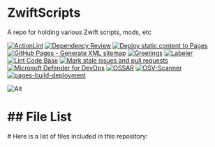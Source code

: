 # ZwiftScripts

A repo for holding various Zwift scripts, mods, etc

[![ActionLint](https://github.com/Nick2bad4u/ZwiftScripts/actions/workflows/ActionLint.yml/badge.svg)](https://github.com/Nick2bad4u/ZwiftScripts/actions/workflows/ActionLint.yml)
[![Dependency Review](https://github.com/Nick2bad4u/ZwiftScripts/actions/workflows/dependency-review.yml/badge.svg)](https://github.com/Nick2bad4u/ZwiftScripts/actions/workflows/dependency-review.yml)
[![Deploy static content to Pages](https://github.com/Nick2bad4u/ZwiftScripts/actions/workflows/static.yml/badge.svg)](https://github.com/Nick2bad4u/ZwiftScripts/actions/workflows/static.yml)
[![GitHub Pages - Generate XML sitemap](https://github.com/Nick2bad4u/ZwiftScripts/actions/workflows/sitemap.yml/badge.svg)](https://github.com/Nick2bad4u/ZwiftScripts/actions/workflows/sitemap.yml)
[![Greetings](https://github.com/Nick2bad4u/ZwiftScripts/actions/workflows/greetings.yml/badge.svg)](https://github.com/Nick2bad4u/ZwiftScripts/actions/workflows/greetings.yml)
[![Labeler](https://github.com/Nick2bad4u/ZwiftScripts/actions/workflows/label.yml/badge.svg)](https://github.com/Nick2bad4u/ZwiftScripts/actions/workflows/label.yml)
[![Lint Code Base](https://github.com/Nick2bad4u/ZwiftScripts/actions/workflows/super-linter.yml/badge.svg)](https://github.com/Nick2bad4u/ZwiftScripts/actions/workflows/super-linter.yml)
[![Mark stale issues and pull requests](https://github.com/Nick2bad4u/ZwiftScripts/actions/workflows/stale.yml/badge.svg)](https://github.com/Nick2bad4u/ZwiftScripts/actions/workflows/stale.yml)
[![Microsoft Defender for DevOps](https://github.com/Nick2bad4u/ZwiftScripts/actions/workflows/defender.yml/badge.svg)](https://github.com/Nick2bad4u/ZwiftScripts/actions/workflows/defender.yml)
[![OSSAR](https://github.com/Nick2bad4u/ZwiftScripts/actions/workflows/ossar.yml/badge.svg)](https://github.com/Nick2bad4u/ZwiftScripts/actions/workflows/ossar.yml)
[![OSV-Scanner](https://github.com/Nick2bad4u/ZwiftScripts/actions/workflows/osv-scanner.yml/badge.svg)](https://github.com/Nick2bad4u/ZwiftScripts/actions/workflows/osv-scanner.yml)
[![pages-build-deployment](https://github.com/Nick2bad4u/ZwiftScripts/actions/workflows/pages/pages-build-deployment/badge.svg)](https://github.com/Nick2bad4u/ZwiftScripts/actions/workflows/pages/pages-build-deployment)

![Alt](https://repobeats.axiom.co/api/embed/4b2f7d665ac02f970e3e937dfe43bd14fd6b4b8e.svg "Repobeats analytics image")
<!-- FILE_LIST_START -->
<h1>## File List</h1>

<p># Here is a list of files included in this repository:</p>

<div class="lazyload-placeholder" data-content="file-list-1" style="min-height: 400px;"></div>
<div class="lazyload-placeholder" data-content="file-list-2" style="min-height: 400px;"></div>
<div class="lazyload-placeholder" data-content="file-list-3" style="min-height: 400px;"></div>
<script>
document.addEventListener("DOMContentLoaded", function() {
    const lazyLoadElements = document.querySelectorAll('.lazyload-placeholder');

    if ("IntersectionObserver" in window) {
        let rootMargin = '0px 0px 400px 0px';
        let threshold = 0.5;
        if (window.innerWidth <= 768) {  // Mobile devices
            rootMargin = '0px 0px 100px 0px';
            threshold = 0.1;
        } else if (window.innerWidth <= 1024) {  // Tablets
            rootMargin = '0px 0px 200px 0px';
            threshold = 0.3;
        } else if (window.innerWidth <= 1440) {  // Small desktops
            rootMargin = '0px 0px 300px 0px';
            threshold = 0.4;
        } else {  // Large desktops
            rootMargin = '0px 0px 400px 0px';
            threshold = 0.5;
        }
        let observer = new IntersectionObserver((entries, observer) => {
            entries.forEach(entry => {
                if (entry.isIntersecting) {
                    let placeholder = entry.target;
                    let contentId = placeholder.dataset.content;
                    let file_list_html = '';
                    switch(contentId) {
                        case 'file-list-1':
                            file_list_html = `<ul><h2 style="color: #578fe4;">Repo Root</h2>
<li><a href="https://github.com/Nick2bad4u/ZwiftScripts/blob/main/.black" style="color: #69b443;">.black</a></li>
<li><a href="https://github.com/Nick2bad4u/ZwiftScripts/blob/main/.editorconfig" style="color: #e88333;">.editorconfig</a></li>
<li><a href="https://github.com/Nick2bad4u/ZwiftScripts/blob/main/.gitignore" style="color: #cece20;">.gitignore</a></li>
<li><a href="https://github.com/Nick2bad4u/ZwiftScripts/blob/main/.hintrc" style="color: #2fd971;">.hintrc</a></li>
<li><a href="https://github.com/Nick2bad4u/ZwiftScripts/blob/main/.jsbeautifyrc" style="color: #4fc320;">.jsbeautifyrc</a></li>
<li><a href="https://github.com/Nick2bad4u/ZwiftScripts/blob/main/.jscsrc" style="color: #c696a4;">.jscsrc</a></li>
<li><a href="https://github.com/Nick2bad4u/ZwiftScripts/blob/main/.pre-commit-config.yaml" style="color: #6d88ef;">.pre-commit-config.yaml</a></li>
<li><a href="https://github.com/Nick2bad4u/ZwiftScripts/blob/main/.pre-commit-hooks.yaml" style="color: #7f94ca;">.pre-commit-hooks.yaml</a></li>
<li><a href="https://github.com/Nick2bad4u/ZwiftScripts/blob/main/.prettierignore" style="color: #84b306;">.prettierignore</a></li>
<li><a href="https://github.com/Nick2bad4u/ZwiftScripts/blob/main/.prettierrc" style="color: #c99938;">.prettierrc</a></li>
<li><a href="https://github.com/Nick2bad4u/ZwiftScripts/blob/main/.stylelintrc.json" style="color: #78d7ac;">.stylelintrc.json</a></li>
<li><a href="https://github.com/Nick2bad4u/ZwiftScripts/blob/main/.vale.ini" style="color: #b671e3;">.vale.ini</a></li>
<li><a href="https://github.com/Nick2bad4u/ZwiftScripts/blob/main/CNAME" style="color: #51dbaa;">CNAME</a></li>
<li><a href="https://github.com/Nick2bad4u/ZwiftScripts/blob/main/LaunchZwift.ps1" style="color: #8287ac;">LaunchZwift.ps1</a></li>
<li><a href="https://github.com/Nick2bad4u/ZwiftScripts/blob/main/MonitorZwift-v2.md" style="color: #40abde;">MonitorZwift-v2.md</a></li>
<li><a href="https://github.com/Nick2bad4u/ZwiftScripts/blob/main/MonitorZwift-v2.ps1" style="color: #44c3ed;">MonitorZwift-v2.ps1</a></li>
<li><a href="https://github.com/Nick2bad4u/ZwiftScripts/blob/main/MonitorZwift-v2.ps1%20-%20Shortcut.lnk" style="color: #cad20b;">MonitorZwift-v2.ps1 - Shortcut.lnk</a></li>
<li><a href="https://github.com/Nick2bad4u/ZwiftScripts/blob/main/MonitorZwift.ps1" style="color: #45e847;">MonitorZwift.ps1</a></li>
<li><a href="https://github.com/Nick2bad4u/ZwiftScripts/blob/main/MoveZwiftCleanPhotos.ps1" style="color: #d4c4aa;">MoveZwiftCleanPhotos.ps1</a></li>
<li><a href="https://github.com/Nick2bad4u/ZwiftScripts/blob/main/README.md" style="color: #97adf7;">README.md</a></li>
<li><a href="https://github.com/Nick2bad4u/ZwiftScripts/blob/main/SetPrimaryDefault.ps1" style="color: #6a8eaf;">SetPrimaryDefault.ps1</a></li>
<li><a href="https://github.com/Nick2bad4u/ZwiftScripts/blob/main/SetPrimaryZwift.ps1" style="color: #998b15;">SetPrimaryZwift.ps1</a></li>
<li><a href="https://github.com/Nick2bad4u/ZwiftScripts/blob/main/Zwift-Bike-Combos.xlsx" style="color: #7cc7a2;">Zwift-Bike-Combos.xlsx</a></li>
<li><a href="https://github.com/Nick2bad4u/ZwiftScripts/blob/main/Zwift-Setup.lnk" style="color: #fca9bc;">Zwift-Setup.lnk</a></li>
<li><a href="https://github.com/Nick2bad4u/ZwiftScripts/blob/main/ZwiftSetup.lnk" style="color: #8b9fa2;">ZwiftSetup.lnk</a></li>
<li><a href="https://github.com/Nick2bad4u/ZwiftScripts/blob/main/file_list.md" style="color: #95b1b8;">file_list.md</a></li>
<li><a href="https://github.com/Nick2bad4u/ZwiftScripts/blob/main/filelist.html" style="color: #e775a4;">filelist.html</a></li>
<li><a href="https://github.com/Nick2bad4u/ZwiftScripts/blob/main/filelist.md" style="color: #f784d0;">filelist.md</a></li>
<li><a href="https://github.com/Nick2bad4u/ZwiftScripts/blob/main/sitemap.xml" style="color: #9ac34e;">sitemap.xml</a></li>
<li><a href="https://github.com/Nick2bad4u/ZwiftScripts/blob/main/test.ps1" style="color: #b1c3f2;">test.ps1</a></li>
<h2 style="color: #419fd1;">CSS</h2>
<li><a href="https://github.com/Nick2bad4u/ZwiftScripts/blob/main/sauce4zwift-mod-tippy/pages/css/DSNotes.css" style="color: #30dd31;">sauce4zwift-mod-tippy/pages/css/DSNotes.css</a></li>
<li><a href="https://github.com/Nick2bad4u/ZwiftScripts/blob/main/sauce4zwift-mod-tippy/pages/css/ui.css" style="color: #62c288;">sauce4zwift-mod-tippy/pages/css/ui.css</a></li>
<h2 style="color: #78c882;">JavaScript</h2>
<li><a href="https://github.com/Nick2bad4u/ZwiftScripts/blob/main/.eslintrc.js" style="color: #9d8038;">.eslintrc.js</a></li>
<h2 style="color: #25c03c;">YAML</h2>
<li><a href="https://github.com/Nick2bad4u/ZwiftScripts/blob/main/.github/dependabot.yml" style="color: #6fe139;">.github/dependabot.yml</a></li>
<li><a href="https://github.com/Nick2bad4u/ZwiftScripts/blob/main/.github/labeler.yml" style="color: #c9b99a;">.github/labeler.yml</a></li>
<li><a href="https://github.com/Nick2bad4u/ZwiftScripts/blob/main/.github/workflows/ActionLint.yml" style="color: #b58f9e;">.github/workflows/ActionLint.yml</a></li></ul>`;
                            break;
                        case 'file-list-2':
                            file_list_html = `<ul><li><a href="https://github.com/Nick2bad4u/ZwiftScripts/blob/main/.github/workflows/codeql.yml" style="color: #ca9bd8;">.github/workflows/codeql.yml</a></li>
<li><a href="https://github.com/Nick2bad4u/ZwiftScripts/blob/main/.github/workflows/defender.yml" style="color: #d8c1cc;">.github/workflows/defender.yml</a></li>
<li><a href="https://github.com/Nick2bad4u/ZwiftScripts/blob/main/.github/workflows/dependency-review.yml" style="color: #9f824a;">.github/workflows/dependency-review.yml</a></li>
<li><a href="https://github.com/Nick2bad4u/ZwiftScripts/blob/main/.github/workflows/generate-file-list.yml" style="color: #56a250;">.github/workflows/generate-file-list.yml</a></li>
<li><a href="https://github.com/Nick2bad4u/ZwiftScripts/blob/main/.github/workflows/greetings.yml" style="color: #39c75b;">.github/workflows/greetings.yml</a></li>
<li><a href="https://github.com/Nick2bad4u/ZwiftScripts/blob/main/.github/workflows/jekyll-gh-pages.yml" style="color: #2cf1dc;">.github/workflows/jekyll-gh-pages.yml</a></li>
<li><a href="https://github.com/Nick2bad4u/ZwiftScripts/blob/main/.github/workflows/label.yml" style="color: #cc778c;">.github/workflows/label.yml</a></li>
<li><a href="https://github.com/Nick2bad4u/ZwiftScripts/blob/main/.github/workflows/ossar.yml" style="color: #7aa8ee;">.github/workflows/ossar.yml</a></li>
<li><a href="https://github.com/Nick2bad4u/ZwiftScripts/blob/main/.github/workflows/osv-scanner.yml" style="color: #f18aab;">.github/workflows/osv-scanner.yml</a></li>
<li><a href="https://github.com/Nick2bad4u/ZwiftScripts/blob/main/.github/workflows/scorecards.yml" style="color: #34a622;">.github/workflows/scorecards.yml</a></li>
<li><a href="https://github.com/Nick2bad4u/ZwiftScripts/blob/main/.github/workflows/sitemap.yml" style="color: #7cc15f;">.github/workflows/sitemap.yml</a></li>
<li><a href="https://github.com/Nick2bad4u/ZwiftScripts/blob/main/.github/workflows/stale.yml" style="color: #c39076;">.github/workflows/stale.yml</a></li>
<li><a href="https://github.com/Nick2bad4u/ZwiftScripts/blob/main/.github/workflows/static.yml" style="color: #98a216;">.github/workflows/static.yml</a></li>
<li><a href="https://github.com/Nick2bad4u/ZwiftScripts/blob/main/.github/workflows/super-linter.yml" style="color: #53ae78;">.github/workflows/super-linter.yml</a></li>
<li><a href="https://github.com/Nick2bad4u/ZwiftScripts/blob/main/.markdownlint.yml" style="color: #df7c0a;">.markdownlint.yml</a></li>
<li><a href="https://github.com/Nick2bad4u/ZwiftScripts/blob/main/.scss-lint.yml" style="color: #fd8d0c;">.scss-lint.yml</a></li>
<li><a href="https://github.com/Nick2bad4u/ZwiftScripts/blob/main/_config.yml" style="color: #d1ab87;">_config.yml</a></li>
<h2 style="color: #2eb68d;">.vscode</h2>
<li><a href="https://github.com/Nick2bad4u/ZwiftScripts/blob/main/.vscode/generate_file_list.py" style="color: #afbe52;">.vscode/generate_file_list.py</a></li>
<li><a href="https://github.com/Nick2bad4u/ZwiftScripts/blob/main/.vscode/launch.json" style="color: #ee8da3;">.vscode/launch.json</a></li>
<li><a href="https://github.com/Nick2bad4u/ZwiftScripts/blob/main/.vscode/settings.json" style="color: #96af8b;">.vscode/settings.json</a></li>
<li><a href="https://github.com/Nick2bad4u/ZwiftScripts/blob/main/.vscode/tasks.json" style="color: #d5c744;">.vscode/tasks.json</a></li>
<li><a href="https://github.com/Nick2bad4u/ZwiftScripts/blob/main/.vscode/test_generate_file_list.py" style="color: #27e705;">.vscode/test_generate_file_list.py</a></li>
<h2 style="color: #72b0f2;">sauce4zwift-mod-tippy</h2>
<li><a href="https://github.com/Nick2bad4u/ZwiftScripts/blob/main/sauce4zwift-mod-tippy/.gitignore" style="color: #839883;">sauce4zwift-mod-tippy/.gitignore</a></li>
<li><a href="https://github.com/Nick2bad4u/ZwiftScripts/blob/main/sauce4zwift-mod-tippy/Change%20Log.txt" style="color: #e29701;">sauce4zwift-mod-tippy/Change Log.txt</a></li>
<li><a href="https://github.com/Nick2bad4u/ZwiftScripts/blob/main/sauce4zwift-mod-tippy/LICENSE" style="color: #9da68a;">sauce4zwift-mod-tippy/LICENSE</a></li>
<li><a href="https://github.com/Nick2bad4u/ZwiftScripts/blob/main/sauce4zwift-mod-tippy/README.md" style="color: #7ecd62;">sauce4zwift-mod-tippy/README.md</a></li>
<li><a href="https://github.com/Nick2bad4u/ZwiftScripts/blob/main/sauce4zwift-mod-tippy/manifest.json" style="color: #c1c748;">sauce4zwift-mod-tippy/manifest.json</a></li>
<h2 style="color: #34d474;">sauce4zwift-mod-tippy/pages</h2>
<li><a href="https://github.com/Nick2bad4u/ZwiftScripts/blob/main/sauce4zwift-mod-tippy/pages/DSNotes.html" style="color: #a7a64e;">sauce4zwift-mod-tippy/pages/DSNotes.html</a></li>
<li><a href="https://github.com/Nick2bad4u/ZwiftScripts/blob/main/sauce4zwift-mod-tippy/pages/chaseRace.html" style="color: #47de16;">sauce4zwift-mod-tippy/pages/chaseRace.html</a></li>
<li><a href="https://github.com/Nick2bad4u/ZwiftScripts/blob/main/sauce4zwift-mod-tippy/pages/estimatedCalories.html" style="color: #8a9438;">sauce4zwift-mod-tippy/pages/estimatedCalories.html</a></li>
<li><a href="https://github.com/Nick2bad4u/ZwiftScripts/blob/main/sauce4zwift-mod-tippy/pages/estimatedFinish-v1.html" style="color: #d48afc;">sauce4zwift-mod-tippy/pages/estimatedFinish-v1.html</a></li>
<h2 style="color: #2bd9e6;">sauce4zwift-mod-tippy/pages/images</h2>
<li><a href="https://github.com/Nick2bad4u/ZwiftScripts/blob/main/sauce4zwift-mod-tippy/pages/images/checker_640.png" style="color: #52ce11;">sauce4zwift-mod-tippy/pages/images/checker_640.png</a></li>
<li><a href="https://github.com/Nick2bad4u/ZwiftScripts/blob/main/sauce4zwift-mod-tippy/pages/images/greenConnect.png" style="color: #f48064;">sauce4zwift-mod-tippy/pages/images/greenConnect.png</a></li>
<li><a href="https://github.com/Nick2bad4u/ZwiftScripts/blob/main/sauce4zwift-mod-tippy/pages/images/orangeConnect.png" style="color: #879790;">sauce4zwift-mod-tippy/pages/images/orangeConnect.png</a></li>
<li><a href="https://github.com/Nick2bad4u/ZwiftScripts/blob/main/sauce4zwift-mod-tippy/pages/images/redConnect.png" style="color: #40b98b;">sauce4zwift-mod-tippy/pages/images/redConnect.png</a></li>
<li><a href="https://github.com/Nick2bad4u/ZwiftScripts/blob/main/sauce4zwift-mod-tippy/pages/images/whiteConnect.png" style="color: #84e806;">sauce4zwift-mod-tippy/pages/images/whiteConnect.png</a></li></ul>`;
                            break;
                        case 'file-list-3':
                            file_list_html = `<ul><h2 style="color: #d18520;">sauce4zwift-mod-tippy/pages/settings</h2>
<li><a href="https://github.com/Nick2bad4u/ZwiftScripts/blob/main/sauce4zwift-mod-tippy/pages/settings/DSNotes.html" style="color: #6083cd;">sauce4zwift-mod-tippy/pages/settings/DSNotes.html</a></li>
<li><a href="https://github.com/Nick2bad4u/ZwiftScripts/blob/main/sauce4zwift-mod-tippy/pages/settings/estimatedFinish.html" style="color: #329bc2;">sauce4zwift-mod-tippy/pages/settings/estimatedFinish.html</a></li>
<h2 style="color: #58de6c;">sauce4zwift-mod-tippy/pages/src</h2>
<li><a href="https://github.com/Nick2bad4u/ZwiftScripts/blob/main/sauce4zwift-mod-tippy/pages/src/DSNotes.mjs" style="color: #b88a32;">sauce4zwift-mod-tippy/pages/src/DSNotes.mjs</a></li>
<li><a href="https://github.com/Nick2bad4u/ZwiftScripts/blob/main/sauce4zwift-mod-tippy/pages/src/chaseRace.mjs" style="color: #71beb5;">sauce4zwift-mod-tippy/pages/src/chaseRace.mjs</a></li>
<li><a href="https://github.com/Nick2bad4u/ZwiftScripts/blob/main/sauce4zwift-mod-tippy/pages/src/estimatedFinish.mjs" style="color: #91bd79;">sauce4zwift-mod-tippy/pages/src/estimatedFinish.mjs</a></li>
<h2 style="color: #93cde7;">sauce4zwift-mod-tippy/pages/src/BM</h2>
<li><a href="https://github.com/Nick2bad4u/ZwiftScripts/blob/main/sauce4zwift-mod-tippy/pages/src/BM/common.mjs" style="color: #6c94b8;">sauce4zwift-mod-tippy/pages/src/BM/common.mjs</a></li>
<li><a href="https://github.com/Nick2bad4u/ZwiftScripts/blob/main/sauce4zwift-mod-tippy/pages/src/BM/dataLookup.mjs" style="color: #71c84e;">sauce4zwift-mod-tippy/pages/src/BM/dataLookup.mjs</a></li>
<li><a href="https://github.com/Nick2bad4u/ZwiftScripts/blob/main/sauce4zwift-mod-tippy/pages/src/BM/notesLookup.mjs" style="color: #f278eb;">sauce4zwift-mod-tippy/pages/src/BM/notesLookup.mjs</a></li>
<li><a href="https://github.com/Nick2bad4u/ZwiftScripts/blob/main/sauce4zwift-mod-tippy/pages/src/BM/settings.mjs" style="color: #b9a9ae;">sauce4zwift-mod-tippy/pages/src/BM/settings.mjs</a></li>
<h2 style="color: #f19b45;">sauce4zwift-mod-tippy/src</h2>
<li><a href="https://github.com/Nick2bad4u/ZwiftScripts/blob/main/sauce4zwift-mod-tippy/src/estimatedCalories.mjs" style="color: #5fcf35;">sauce4zwift-mod-tippy/src/estimatedCalories.mjs</a></li>
<h2 style="color: #ecbbb0;">src</h2>
<li><a href="https://github.com/Nick2bad4u/ZwiftScripts/blob/main/src/generate_file_list.py" style="color: #53a608;">src/generate_file_list.py</a></li>
<h2 style="color: #e2b0e3;">tests</h2>
<li><a href="https://github.com/Nick2bad4u/ZwiftScripts/blob/main/tests/MonitorZwift-v2.Tests.ps1" style="color: #d67e4a;">tests/MonitorZwift-v2.Tests.ps1</a></li>
<li><a href="https://github.com/Nick2bad4u/ZwiftScripts/blob/main/tests/tests_LaunchZwift.ps1" style="color: #a18eb2;">tests/tests_LaunchZwift.ps1</a></li>
<li><a href="https://github.com/Nick2bad4u/ZwiftScripts/blob/main/tests/tests_MoveZwiftCleanPhotos.ps1" style="color: #79bc2b;">tests/tests_MoveZwiftCleanPhotos.ps1</a></li>
<li><a href="https://github.com/Nick2bad4u/ZwiftScripts/blob/main/tests/tests_PowerToysAwake.ps1" style="color: #e87a20;">tests/tests_PowerToysAwake.ps1</a></li>
<li><a href="https://github.com/Nick2bad4u/ZwiftScripts/blob/main/tests/tests_SetPrimaryDefault.ps1" style="color: #5db3f5;">tests/tests_SetPrimaryDefault.ps1</a></li>
<li><a href="https://github.com/Nick2bad4u/ZwiftScripts/blob/main/tests/tests_SetPrimaryZwift.ps1" style="color: #ce6b98;">tests/tests_SetPrimaryZwift.ps1</a></li>
<h2 style="color: #39b7b8;">tests/old</h2>
<li><a href="https://github.com/Nick2bad4u/ZwiftScripts/blob/main/tests/old/tests_MonitorZwift-v2_3.ps1" style="color: #fd63cb;">tests/old/tests_MonitorZwift-v2_3.ps1</a></li></ul>`;
                            break;
                    }
                    placeholder.innerHTML = file_list_html;
                    observer.unobserve(placeholder);
                    console.log(`Loaded content for ${contentId}`);
                }
            });
        }, { rootMargin: rootMargin, threshold: threshold });

        lazyLoadElements.forEach(element => {
            element.style.marginTop = '-17px';
            observer.observe(element);
        });
    } else {
        lazyLoadElements.forEach(placeholder => {
            let contentId = placeholder.dataset.content;
            let file_list_html = '';
            switch(contentId) {
                case 'file-list-1':
                    file_list_html = `<ul><h2 style="color: #578fe4;">Repo Root</h2>
<li><a href="https://github.com/Nick2bad4u/ZwiftScripts/blob/main/.black" style="color: #69b443;">.black</a></li>
<li><a href="https://github.com/Nick2bad4u/ZwiftScripts/blob/main/.editorconfig" style="color: #e88333;">.editorconfig</a></li>
<li><a href="https://github.com/Nick2bad4u/ZwiftScripts/blob/main/.gitignore" style="color: #cece20;">.gitignore</a></li>
<li><a href="https://github.com/Nick2bad4u/ZwiftScripts/blob/main/.hintrc" style="color: #2fd971;">.hintrc</a></li>
<li><a href="https://github.com/Nick2bad4u/ZwiftScripts/blob/main/.jsbeautifyrc" style="color: #4fc320;">.jsbeautifyrc</a></li>
<li><a href="https://github.com/Nick2bad4u/ZwiftScripts/blob/main/.jscsrc" style="color: #c696a4;">.jscsrc</a></li>
<li><a href="https://github.com/Nick2bad4u/ZwiftScripts/blob/main/.pre-commit-config.yaml" style="color: #6d88ef;">.pre-commit-config.yaml</a></li>
<li><a href="https://github.com/Nick2bad4u/ZwiftScripts/blob/main/.pre-commit-hooks.yaml" style="color: #7f94ca;">.pre-commit-hooks.yaml</a></li>
<li><a href="https://github.com/Nick2bad4u/ZwiftScripts/blob/main/.prettierignore" style="color: #84b306;">.prettierignore</a></li>
<li><a href="https://github.com/Nick2bad4u/ZwiftScripts/blob/main/.prettierrc" style="color: #c99938;">.prettierrc</a></li>
<li><a href="https://github.com/Nick2bad4u/ZwiftScripts/blob/main/.stylelintrc.json" style="color: #78d7ac;">.stylelintrc.json</a></li>
<li><a href="https://github.com/Nick2bad4u/ZwiftScripts/blob/main/.vale.ini" style="color: #b671e3;">.vale.ini</a></li>
<li><a href="https://github.com/Nick2bad4u/ZwiftScripts/blob/main/CNAME" style="color: #51dbaa;">CNAME</a></li>
<li><a href="https://github.com/Nick2bad4u/ZwiftScripts/blob/main/LaunchZwift.ps1" style="color: #8287ac;">LaunchZwift.ps1</a></li>
<li><a href="https://github.com/Nick2bad4u/ZwiftScripts/blob/main/MonitorZwift-v2.md" style="color: #40abde;">MonitorZwift-v2.md</a></li>
<li><a href="https://github.com/Nick2bad4u/ZwiftScripts/blob/main/MonitorZwift-v2.ps1" style="color: #44c3ed;">MonitorZwift-v2.ps1</a></li>
<li><a href="https://github.com/Nick2bad4u/ZwiftScripts/blob/main/MonitorZwift-v2.ps1%20-%20Shortcut.lnk" style="color: #cad20b;">MonitorZwift-v2.ps1 - Shortcut.lnk</a></li>
<li><a href="https://github.com/Nick2bad4u/ZwiftScripts/blob/main/MonitorZwift.ps1" style="color: #45e847;">MonitorZwift.ps1</a></li>
<li><a href="https://github.com/Nick2bad4u/ZwiftScripts/blob/main/MoveZwiftCleanPhotos.ps1" style="color: #d4c4aa;">MoveZwiftCleanPhotos.ps1</a></li>
<li><a href="https://github.com/Nick2bad4u/ZwiftScripts/blob/main/README.md" style="color: #97adf7;">README.md</a></li>
<li><a href="https://github.com/Nick2bad4u/ZwiftScripts/blob/main/SetPrimaryDefault.ps1" style="color: #6a8eaf;">SetPrimaryDefault.ps1</a></li>
<li><a href="https://github.com/Nick2bad4u/ZwiftScripts/blob/main/SetPrimaryZwift.ps1" style="color: #998b15;">SetPrimaryZwift.ps1</a></li>
<li><a href="https://github.com/Nick2bad4u/ZwiftScripts/blob/main/Zwift-Bike-Combos.xlsx" style="color: #7cc7a2;">Zwift-Bike-Combos.xlsx</a></li>
<li><a href="https://github.com/Nick2bad4u/ZwiftScripts/blob/main/Zwift-Setup.lnk" style="color: #fca9bc;">Zwift-Setup.lnk</a></li>
<li><a href="https://github.com/Nick2bad4u/ZwiftScripts/blob/main/ZwiftSetup.lnk" style="color: #8b9fa2;">ZwiftSetup.lnk</a></li>
<li><a href="https://github.com/Nick2bad4u/ZwiftScripts/blob/main/file_list.md" style="color: #95b1b8;">file_list.md</a></li>
<li><a href="https://github.com/Nick2bad4u/ZwiftScripts/blob/main/filelist.html" style="color: #e775a4;">filelist.html</a></li>
<li><a href="https://github.com/Nick2bad4u/ZwiftScripts/blob/main/filelist.md" style="color: #f784d0;">filelist.md</a></li>
<li><a href="https://github.com/Nick2bad4u/ZwiftScripts/blob/main/sitemap.xml" style="color: #9ac34e;">sitemap.xml</a></li>
<li><a href="https://github.com/Nick2bad4u/ZwiftScripts/blob/main/test.ps1" style="color: #b1c3f2;">test.ps1</a></li>
<h2 style="color: #419fd1;">CSS</h2>
<li><a href="https://github.com/Nick2bad4u/ZwiftScripts/blob/main/sauce4zwift-mod-tippy/pages/css/DSNotes.css" style="color: #30dd31;">sauce4zwift-mod-tippy/pages/css/DSNotes.css</a></li>
<li><a href="https://github.com/Nick2bad4u/ZwiftScripts/blob/main/sauce4zwift-mod-tippy/pages/css/ui.css" style="color: #62c288;">sauce4zwift-mod-tippy/pages/css/ui.css</a></li>
<h2 style="color: #78c882;">JavaScript</h2>
<li><a href="https://github.com/Nick2bad4u/ZwiftScripts/blob/main/.eslintrc.js" style="color: #9d8038;">.eslintrc.js</a></li>
<h2 style="color: #25c03c;">YAML</h2>
<li><a href="https://github.com/Nick2bad4u/ZwiftScripts/blob/main/.github/dependabot.yml" style="color: #6fe139;">.github/dependabot.yml</a></li>
<li><a href="https://github.com/Nick2bad4u/ZwiftScripts/blob/main/.github/labeler.yml" style="color: #c9b99a;">.github/labeler.yml</a></li>
<li><a href="https://github.com/Nick2bad4u/ZwiftScripts/blob/main/.github/workflows/ActionLint.yml" style="color: #b58f9e;">.github/workflows/ActionLint.yml</a></li></ul>`;
                    break;
                case 'file-list-2':
                    file_list_html = `<ul><li><a href="https://github.com/Nick2bad4u/ZwiftScripts/blob/main/.github/workflows/codeql.yml" style="color: #ca9bd8;">.github/workflows/codeql.yml</a></li>
<li><a href="https://github.com/Nick2bad4u/ZwiftScripts/blob/main/.github/workflows/defender.yml" style="color: #d8c1cc;">.github/workflows/defender.yml</a></li>
<li><a href="https://github.com/Nick2bad4u/ZwiftScripts/blob/main/.github/workflows/dependency-review.yml" style="color: #9f824a;">.github/workflows/dependency-review.yml</a></li>
<li><a href="https://github.com/Nick2bad4u/ZwiftScripts/blob/main/.github/workflows/generate-file-list.yml" style="color: #56a250;">.github/workflows/generate-file-list.yml</a></li>
<li><a href="https://github.com/Nick2bad4u/ZwiftScripts/blob/main/.github/workflows/greetings.yml" style="color: #39c75b;">.github/workflows/greetings.yml</a></li>
<li><a href="https://github.com/Nick2bad4u/ZwiftScripts/blob/main/.github/workflows/jekyll-gh-pages.yml" style="color: #2cf1dc;">.github/workflows/jekyll-gh-pages.yml</a></li>
<li><a href="https://github.com/Nick2bad4u/ZwiftScripts/blob/main/.github/workflows/label.yml" style="color: #cc778c;">.github/workflows/label.yml</a></li>
<li><a href="https://github.com/Nick2bad4u/ZwiftScripts/blob/main/.github/workflows/ossar.yml" style="color: #7aa8ee;">.github/workflows/ossar.yml</a></li>
<li><a href="https://github.com/Nick2bad4u/ZwiftScripts/blob/main/.github/workflows/osv-scanner.yml" style="color: #f18aab;">.github/workflows/osv-scanner.yml</a></li>
<li><a href="https://github.com/Nick2bad4u/ZwiftScripts/blob/main/.github/workflows/scorecards.yml" style="color: #34a622;">.github/workflows/scorecards.yml</a></li>
<li><a href="https://github.com/Nick2bad4u/ZwiftScripts/blob/main/.github/workflows/sitemap.yml" style="color: #7cc15f;">.github/workflows/sitemap.yml</a></li>
<li><a href="https://github.com/Nick2bad4u/ZwiftScripts/blob/main/.github/workflows/stale.yml" style="color: #c39076;">.github/workflows/stale.yml</a></li>
<li><a href="https://github.com/Nick2bad4u/ZwiftScripts/blob/main/.github/workflows/static.yml" style="color: #98a216;">.github/workflows/static.yml</a></li>
<li><a href="https://github.com/Nick2bad4u/ZwiftScripts/blob/main/.github/workflows/super-linter.yml" style="color: #53ae78;">.github/workflows/super-linter.yml</a></li>
<li><a href="https://github.com/Nick2bad4u/ZwiftScripts/blob/main/.markdownlint.yml" style="color: #df7c0a;">.markdownlint.yml</a></li>
<li><a href="https://github.com/Nick2bad4u/ZwiftScripts/blob/main/.scss-lint.yml" style="color: #fd8d0c;">.scss-lint.yml</a></li>
<li><a href="https://github.com/Nick2bad4u/ZwiftScripts/blob/main/_config.yml" style="color: #d1ab87;">_config.yml</a></li>
<h2 style="color: #2eb68d;">.vscode</h2>
<li><a href="https://github.com/Nick2bad4u/ZwiftScripts/blob/main/.vscode/generate_file_list.py" style="color: #afbe52;">.vscode/generate_file_list.py</a></li>
<li><a href="https://github.com/Nick2bad4u/ZwiftScripts/blob/main/.vscode/launch.json" style="color: #ee8da3;">.vscode/launch.json</a></li>
<li><a href="https://github.com/Nick2bad4u/ZwiftScripts/blob/main/.vscode/settings.json" style="color: #96af8b;">.vscode/settings.json</a></li>
<li><a href="https://github.com/Nick2bad4u/ZwiftScripts/blob/main/.vscode/tasks.json" style="color: #d5c744;">.vscode/tasks.json</a></li>
<li><a href="https://github.com/Nick2bad4u/ZwiftScripts/blob/main/.vscode/test_generate_file_list.py" style="color: #27e705;">.vscode/test_generate_file_list.py</a></li>
<h2 style="color: #72b0f2;">sauce4zwift-mod-tippy</h2>
<li><a href="https://github.com/Nick2bad4u/ZwiftScripts/blob/main/sauce4zwift-mod-tippy/.gitignore" style="color: #839883;">sauce4zwift-mod-tippy/.gitignore</a></li>
<li><a href="https://github.com/Nick2bad4u/ZwiftScripts/blob/main/sauce4zwift-mod-tippy/Change%20Log.txt" style="color: #e29701;">sauce4zwift-mod-tippy/Change Log.txt</a></li>
<li><a href="https://github.com/Nick2bad4u/ZwiftScripts/blob/main/sauce4zwift-mod-tippy/LICENSE" style="color: #9da68a;">sauce4zwift-mod-tippy/LICENSE</a></li>
<li><a href="https://github.com/Nick2bad4u/ZwiftScripts/blob/main/sauce4zwift-mod-tippy/README.md" style="color: #7ecd62;">sauce4zwift-mod-tippy/README.md</a></li>
<li><a href="https://github.com/Nick2bad4u/ZwiftScripts/blob/main/sauce4zwift-mod-tippy/manifest.json" style="color: #c1c748;">sauce4zwift-mod-tippy/manifest.json</a></li>
<h2 style="color: #34d474;">sauce4zwift-mod-tippy/pages</h2>
<li><a href="https://github.com/Nick2bad4u/ZwiftScripts/blob/main/sauce4zwift-mod-tippy/pages/DSNotes.html" style="color: #a7a64e;">sauce4zwift-mod-tippy/pages/DSNotes.html</a></li>
<li><a href="https://github.com/Nick2bad4u/ZwiftScripts/blob/main/sauce4zwift-mod-tippy/pages/chaseRace.html" style="color: #47de16;">sauce4zwift-mod-tippy/pages/chaseRace.html</a></li>
<li><a href="https://github.com/Nick2bad4u/ZwiftScripts/blob/main/sauce4zwift-mod-tippy/pages/estimatedCalories.html" style="color: #8a9438;">sauce4zwift-mod-tippy/pages/estimatedCalories.html</a></li>
<li><a href="https://github.com/Nick2bad4u/ZwiftScripts/blob/main/sauce4zwift-mod-tippy/pages/estimatedFinish-v1.html" style="color: #d48afc;">sauce4zwift-mod-tippy/pages/estimatedFinish-v1.html</a></li>
<h2 style="color: #2bd9e6;">sauce4zwift-mod-tippy/pages/images</h2>
<li><a href="https://github.com/Nick2bad4u/ZwiftScripts/blob/main/sauce4zwift-mod-tippy/pages/images/checker_640.png" style="color: #52ce11;">sauce4zwift-mod-tippy/pages/images/checker_640.png</a></li>
<li><a href="https://github.com/Nick2bad4u/ZwiftScripts/blob/main/sauce4zwift-mod-tippy/pages/images/greenConnect.png" style="color: #f48064;">sauce4zwift-mod-tippy/pages/images/greenConnect.png</a></li>
<li><a href="https://github.com/Nick2bad4u/ZwiftScripts/blob/main/sauce4zwift-mod-tippy/pages/images/orangeConnect.png" style="color: #879790;">sauce4zwift-mod-tippy/pages/images/orangeConnect.png</a></li>
<li><a href="https://github.com/Nick2bad4u/ZwiftScripts/blob/main/sauce4zwift-mod-tippy/pages/images/redConnect.png" style="color: #40b98b;">sauce4zwift-mod-tippy/pages/images/redConnect.png</a></li>
<li><a href="https://github.com/Nick2bad4u/ZwiftScripts/blob/main/sauce4zwift-mod-tippy/pages/images/whiteConnect.png" style="color: #84e806;">sauce4zwift-mod-tippy/pages/images/whiteConnect.png</a></li></ul>`;
                    break;
                case 'file-list-3':
                    file_list_html = `<ul><h2 style="color: #d18520;">sauce4zwift-mod-tippy/pages/settings</h2>
<li><a href="https://github.com/Nick2bad4u/ZwiftScripts/blob/main/sauce4zwift-mod-tippy/pages/settings/DSNotes.html" style="color: #6083cd;">sauce4zwift-mod-tippy/pages/settings/DSNotes.html</a></li>
<li><a href="https://github.com/Nick2bad4u/ZwiftScripts/blob/main/sauce4zwift-mod-tippy/pages/settings/estimatedFinish.html" style="color: #329bc2;">sauce4zwift-mod-tippy/pages/settings/estimatedFinish.html</a></li>
<h2 style="color: #58de6c;">sauce4zwift-mod-tippy/pages/src</h2>
<li><a href="https://github.com/Nick2bad4u/ZwiftScripts/blob/main/sauce4zwift-mod-tippy/pages/src/DSNotes.mjs" style="color: #b88a32;">sauce4zwift-mod-tippy/pages/src/DSNotes.mjs</a></li>
<li><a href="https://github.com/Nick2bad4u/ZwiftScripts/blob/main/sauce4zwift-mod-tippy/pages/src/chaseRace.mjs" style="color: #71beb5;">sauce4zwift-mod-tippy/pages/src/chaseRace.mjs</a></li>
<li><a href="https://github.com/Nick2bad4u/ZwiftScripts/blob/main/sauce4zwift-mod-tippy/pages/src/estimatedFinish.mjs" style="color: #91bd79;">sauce4zwift-mod-tippy/pages/src/estimatedFinish.mjs</a></li>
<h2 style="color: #93cde7;">sauce4zwift-mod-tippy/pages/src/BM</h2>
<li><a href="https://github.com/Nick2bad4u/ZwiftScripts/blob/main/sauce4zwift-mod-tippy/pages/src/BM/common.mjs" style="color: #6c94b8;">sauce4zwift-mod-tippy/pages/src/BM/common.mjs</a></li>
<li><a href="https://github.com/Nick2bad4u/ZwiftScripts/blob/main/sauce4zwift-mod-tippy/pages/src/BM/dataLookup.mjs" style="color: #71c84e;">sauce4zwift-mod-tippy/pages/src/BM/dataLookup.mjs</a></li>
<li><a href="https://github.com/Nick2bad4u/ZwiftScripts/blob/main/sauce4zwift-mod-tippy/pages/src/BM/notesLookup.mjs" style="color: #f278eb;">sauce4zwift-mod-tippy/pages/src/BM/notesLookup.mjs</a></li>
<li><a href="https://github.com/Nick2bad4u/ZwiftScripts/blob/main/sauce4zwift-mod-tippy/pages/src/BM/settings.mjs" style="color: #b9a9ae;">sauce4zwift-mod-tippy/pages/src/BM/settings.mjs</a></li>
<h2 style="color: #f19b45;">sauce4zwift-mod-tippy/src</h2>
<li><a href="https://github.com/Nick2bad4u/ZwiftScripts/blob/main/sauce4zwift-mod-tippy/src/estimatedCalories.mjs" style="color: #5fcf35;">sauce4zwift-mod-tippy/src/estimatedCalories.mjs</a></li>
<h2 style="color: #ecbbb0;">src</h2>
<li><a href="https://github.com/Nick2bad4u/ZwiftScripts/blob/main/src/generate_file_list.py" style="color: #53a608;">src/generate_file_list.py</a></li>
<h2 style="color: #e2b0e3;">tests</h2>
<li><a href="https://github.com/Nick2bad4u/ZwiftScripts/blob/main/tests/MonitorZwift-v2.Tests.ps1" style="color: #d67e4a;">tests/MonitorZwift-v2.Tests.ps1</a></li>
<li><a href="https://github.com/Nick2bad4u/ZwiftScripts/blob/main/tests/tests_LaunchZwift.ps1" style="color: #a18eb2;">tests/tests_LaunchZwift.ps1</a></li>
<li><a href="https://github.com/Nick2bad4u/ZwiftScripts/blob/main/tests/tests_MoveZwiftCleanPhotos.ps1" style="color: #79bc2b;">tests/tests_MoveZwiftCleanPhotos.ps1</a></li>
<li><a href="https://github.com/Nick2bad4u/ZwiftScripts/blob/main/tests/tests_PowerToysAwake.ps1" style="color: #e87a20;">tests/tests_PowerToysAwake.ps1</a></li>
<li><a href="https://github.com/Nick2bad4u/ZwiftScripts/blob/main/tests/tests_SetPrimaryDefault.ps1" style="color: #5db3f5;">tests/tests_SetPrimaryDefault.ps1</a></li>
<li><a href="https://github.com/Nick2bad4u/ZwiftScripts/blob/main/tests/tests_SetPrimaryZwift.ps1" style="color: #ce6b98;">tests/tests_SetPrimaryZwift.ps1</a></li>
<h2 style="color: #39b7b8;">tests/old</h2>
<li><a href="https://github.com/Nick2bad4u/ZwiftScripts/blob/main/tests/old/tests_MonitorZwift-v2_3.ps1" style="color: #fd63cb;">tests/old/tests_MonitorZwift-v2_3.ps1</a></li></ul>`;
                    break;
            }
            placeholder.innerHTML = file_list_html;
        });
    }
});
</script>

<!-- FILE_LIST_END -->
